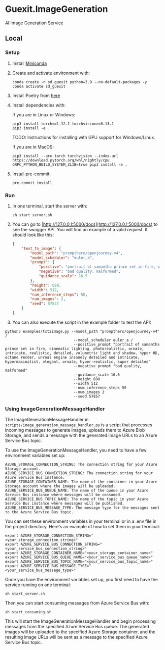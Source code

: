 # Guexit.ImageGeneration

AI Image Generation Service

## Local

### Setup

1. Install [Miniconda](https://docs.conda.io/projects/conda/en/latest/user-guide/install/macos.html)

2. Create and activate environment with:

    ```shell
    conda create -n sd_guexit python=3.9 --no-default-packages -y
    conda activate sd_guexit
    ```

3. Install Poetry from [here](https://python-poetry.org/docs/#installation)

4. Install dependencies with:

    If you are in Linux or Windows:

    ```shell
    pip3 install torch==1.12.1 torchvision>=0.13.1
    pip3 install -e .
    ```

    TODO: Instructions for installing with GPU support for Windows/Linux.

    If you are in MacOS:

    ```shell
    pip3 install --pre torch torchvision --index-url https://download.pytorch.org/whl/nightly/cpu
    GRPC_PYTHON_BUILD_SYSTEM_ZLIB=true pip3 install -e .
    ```

5. Install pre-commit:

    ```shell
    pre-commit install
    ```

### Run

1. In one terminal, start the server with:

    ```shell
    sh start_server.sh
    ```

2. You can go to [http://127.0.0.1:5000/docs](http://127.0.0.1:5000/docs) to see the swagger API. You will find an example of a valid request. It should look like this:

    ```json
    {
        "text_to_image": {
            "model_path": "prompthero/openjourney-v4",
            "model_scheduler": "euler_a",
            "prompt": {
                "positive": "portrait of samantha prince set in fire, cinematic lighting, photorealistic, ornate, intricate, realistic, detailed, volumetric light and shadow, hyper HD, octane render, unreal engine insanely detailed and intricate, hypermaximalist, elegant, ornate, hyper-realistic, super detailed",
                "negative": "bad quality, malformed",
                "guidance_scale": 16.5
            },
            "height": 688,
            "width": 512,
            "num_inference_steps": 50,
            "num_images": 2,
            "seed": 57857
        }
    }
    ```

3. You can also execute the script in the example folder to test the API:

```shell
python3 examples/txt2image.py --model_path "prompthero/openjourney-v4" /
                               --model_scheduler euler_a /
                               --positive_prompt "portrait of samantha prince set in fire, cinematic lighting, photorealistic, ornate, intricate, realistic, detailed, volumetric light and shadow, hyper HD, octane render, unreal engine insanely detailed and intricate, hypermaximalist, elegant, ornate, hyper-realistic, super detailed"
                               --negative_prompt "bad quality, malformed"
                               --guidance_scale 16.5
                               --height 688
                               --width 512
                               --num_inference_steps 50
                               --num_images 2
                               --seed 57857
```

### Using ImageGenerationMessageHandler

The ImageGenerationMessageHandler in `scripts/image_generation_message_handler.py` is a script that processes incoming messages to generate images, uploads them to Azure Blob Storage, and sends a message with the generated image URLs to an Azure Service Bus topic.

To use the ImageGenerationMessageHandler, you need to have a few environment variables set up:

```shell
AZURE_STORAGE_CONNECTION_STRING: The connection string for your Azure Storage account.
AZURE_SERVICE_BUS_CONNECTION_STRING: The connection string for your Azure Service Bus instance.
AZURE_STORAGE_CONTAINER_NAME: The name of the container in your Azure Storage account where the images will be uploaded.
AZURE_SERVICE_BUS_QUEUE_NAME: The name of the queue in your Azure Service Bus instance where messages will be consumed.
AZURE_SERVICE_BUS_TOPIC_NAME: The name of the topic in your Azure Service Bus instance where messages will be published.
AZURE_SERVICE_BUS_MESSAGE_TYPE: The message type for the messages sent to the Azure Service Bus topic.
```

You can set these environment variables in your terminal or in a .env file in the project directory. Here's an example of how to set them in your terminal:

```shell
export AZURE_STORAGE_CONNECTION_STRING="<your_storage_connection_string>"
export AZURE_SERVICE_BUS_CONNECTION_STRING="<your_service_bus_connection_string>"
export AZURE_STORAGE_CONTAINER_NAME="<your_storage_container_name>"
export AZURE_SERVICE_BUS_QUEUE_NAME="<your_service_bus_queue_name>"
export AZURE_SERVICE_BUS_TOPIC_NAME="<your_service_bus_topic_name>"
export AZURE_SERVICE_BUS_MESSAGE_TYPE="<your_service_bus_message_type>"
```

Once you have the environment variables set up, you first need to have the service running on one terminal:

```shell
sh start_server.sh
```

Then you can start consuming messages from Azure Service Bus with:

```shell
sh start_consuming.sh
```

This will start the ImageGenerationMessageHandler and begin processing messages from the specified Azure Service Bus queue. The generated images will be uploaded to the specified Azure Storage container, and the resulting image URLs will be sent as a message to the specified Azure Service Bus topic.

